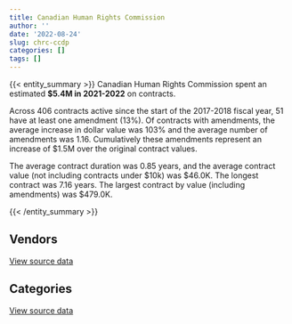 ```yaml
---
title: Canadian Human Rights Commission
author: ''
date: '2022-08-24'
slug: chrc-ccdp
categories: []
tags: []
---
```


<script src="/rmarkdown-libs/htmlwidgets/htmlwidgets.js"></script>
<link href="/rmarkdown-libs/datatables-css/datatables-crosstalk.css" rel="stylesheet" />
<script src="/rmarkdown-libs/datatables-binding/datatables.js"></script>
<script src="/rmarkdown-libs/jquery/jquery-3.6.0.min.js"></script>
<link href="/rmarkdown-libs/dt-core-bootstrap/css/dataTables.bootstrap.min.css" rel="stylesheet" />
<link href="/rmarkdown-libs/dt-core-bootstrap/css/dataTables.bootstrap.extra.css" rel="stylesheet" />
<script src="/rmarkdown-libs/dt-core-bootstrap/js/jquery.dataTables.min.js"></script>
<script src="/rmarkdown-libs/dt-core-bootstrap/js/dataTables.bootstrap.min.js"></script>
<link href="/rmarkdown-libs/crosstalk/css/crosstalk.min.css" rel="stylesheet" />
<script src="/rmarkdown-libs/crosstalk/js/crosstalk.min.js"></script>
<script src="/rmarkdown-libs/htmlwidgets/htmlwidgets.js"></script>
<link href="/rmarkdown-libs/datatables-css/datatables-crosstalk.css" rel="stylesheet" />
<script src="/rmarkdown-libs/datatables-binding/datatables.js"></script>
<script src="/rmarkdown-libs/jquery/jquery-3.6.0.min.js"></script>
<link href="/rmarkdown-libs/dt-core-bootstrap/css/dataTables.bootstrap.min.css" rel="stylesheet" />
<link href="/rmarkdown-libs/dt-core-bootstrap/css/dataTables.bootstrap.extra.css" rel="stylesheet" />
<script src="/rmarkdown-libs/dt-core-bootstrap/js/jquery.dataTables.min.js"></script>
<script src="/rmarkdown-libs/dt-core-bootstrap/js/dataTables.bootstrap.min.js"></script>
<link href="/rmarkdown-libs/crosstalk/css/crosstalk.min.css" rel="stylesheet" />
<script src="/rmarkdown-libs/crosstalk/js/crosstalk.min.js"></script>

{{< entity_summary >}}
Canadian Human Rights Commission spent an estimated **\$5.4M in 2021-2022** on contracts.

Across 406 contracts active since the start of the 2017-2018 fiscal year, 51 have at least one amendment (13%). Of contracts with amendments, the average increase in dollar value was 103% and the average number of amendments was 1.16. Cumulatively these amendments represent an increase of \$1.5M over the original contract values.

The average contract duration was 0.85 years, and the average contract value (not including contracts under \$10k) was \$46.0K. The longest contract was 7.16 years. The largest contract by value (including amendments) was \$479.0K.

{{< /entity_summary >}}

## Vendors

<div id="htmlwidget-1" style="width:100%;height:auto;" class="datatables html-widget"></div>
<script type="application/json" data-for="htmlwidget-1">{"x":{"style":"bootstrap","filter":"none","vertical":false,"data":[["<a href=\"/vendors/advanced_chippewa_technologies/\">ADVANCED CHIPPEWA TECHNOLOGIES<\/a>","<a href=\"/vendors/altis_human_resources/\">ALTIS HUMAN RESOURCES<\/a>","<a href=\"/vendors/asokan_business_interiors/\">ASOKAN BUSINESS INTERIORS<\/a>","<a href=\"/vendors/bdo_canada/\">BDO CANADA<\/a>","<a href=\"/vendors/bell_canada/\">BELL CANADA<\/a>","<a href=\"/vendors/blackberry/\">BLACKBERRY<\/a>","<a href=\"/vendors/canadian_corps_of_commissionaires/\">CANADIAN CORPS OF COMMISSIONAIRES<\/a>","<a href=\"/vendors/cistel_technology/\">CISTEL TECHNOLOGY<\/a>","<a href=\"/vendors/csdc_systems/\">CSDC SYSTEMS<\/a>","<a href=\"/vendors/decisive_technologies/\">DECISIVE TECHNOLOGIES<\/a>","<a href=\"/vendors/dell_computer/\">DELL COMPUTER<\/a>","<a href=\"/vendors/donna_cona/\">DONNA CONA<\/a>","<a href=\"/vendors/eclipsys_solutions/\">ECLIPSYS SOLUTIONS<\/a>","<a href=\"/vendors/ecole_de_langues_abce/\">ECOLE DE LANGUES ABCE<\/a>","<a href=\"/vendors/excel_human_resources/\">EXCEL HUMAN RESOURCES<\/a>","<a href=\"/vendors/gartner/\">GARTNER<\/a>","<a href=\"/vendors/global_upholstery/\">GLOBAL UPHOLSTERY<\/a>","<a href=\"/vendors/goss_gilroy/\">GOSS GILROY<\/a>","<a href=\"/vendors/ibm_canada/\">IBM CANADA<\/a>","<a href=\"/vendors/ids_systems_consultants/\">IDS SYSTEMS CONSULTANTS<\/a>","<a href=\"/vendors/info_tech_research_group/\">INFO TECH RESEARCH GROUP<\/a>","<a href=\"/vendors/integra_networks/\">INTEGRA NETWORKS<\/a>","<a href=\"/vendors/laurentian_technologies/\">LAURENTIAN TECHNOLOGIES<\/a>","<a href=\"/vendors/leo_pisces_services_group/\">LEO PISCES SERVICES GROUP<\/a>","<a href=\"/vendors/lexisnexis_canada/\">LEXISNEXIS CANADA<\/a>","<a href=\"/vendors/lumina_it/\">LUMINA IT<\/a>","<a href=\"/vendors/microsoft_canada/\">MICROSOFT CANADA<\/a>","<a href=\"/vendors/mobile_resource_group/\">MOBILE RESOURCE GROUP<\/a>","<a href=\"/vendors/modis_canada/\">MODIS CANADA<\/a>","<a href=\"/vendors/nisha_techonologies/\">NISHA TECHONOLOGIES<\/a>","<a href=\"/vendors/opentext/\">OPENTEXT<\/a>","<a href=\"/vendors/oracle_canada/\">ORACLE CANADA<\/a>","<a href=\"/vendors/purespirit_solutions/\">PURESPIRIT SOLUTIONS<\/a>","<a href=\"/vendors/qmr/\">QMR<\/a>","<a href=\"/vendors/r_r_international_translation/\">R R INTERNATIONAL TRANSLATION<\/a>","<a href=\"/vendors/rhea/\">RHEA<\/a>","<a href=\"/vendors/sdl_international_canada/\">SDL INTERNATIONAL CANADA<\/a>","<a href=\"/vendors/sharp_electronics/\">SHARP ELECTRONICS<\/a>","<a href=\"/vendors/softchoice/\">SOFTCHOICE<\/a>","<a href=\"/vendors/softsim_technologies/\">SOFTSIM TECHNOLOGIES<\/a>","<a href=\"/vendors/the_aim_group/\">THE AIM GROUP<\/a>","<a href=\"/vendors/totem_offisource/\">TOTEM OFFISOURCE<\/a>","<a href=\"/vendors/trm_technologies/\">TRM TECHNOLOGIES<\/a>","<a href=\"/vendors/turtle_island_staffing/\">TURTLE ISLAND STAFFING<\/a>","<a href=\"/vendors/workdynamics_technologies/\">WORKDYNAMICS TECHNOLOGIES<\/a>","<a href=\"/vendors/xerox/\">XEROX<\/a>","<a href=\"/vendors/zycom/\">ZYCOM<\/a>"],[null,192339.25,31802.72,null,null,null,null,23987.64,null,null,null,30413.52,null,14815.5,11745.12,null,48773.62,null,null,null,40031.41,48816,14011.21,24814.8,22706.22,24860,78286.22,null,81481.51,108914.24,null,464367.02,null,null,null,null,24916.5,2994.16,118162.68,null,18193,null,60384.38,null,null,49146.27,117169.7],[null,122489.54,null,5148.25,119718.77,null,null,null,null,null,null,null,7293.43,null,198314.81,81661.34,null,105542,null,4744.64,16618.64,null,null,null,22706.22,23984.25,176322.58,null,27234.92,null,5929.41,225412.22,null,null,23717.63,24973,null,3002.36,44128.8,53896.67,null,19225.87,null,null,null,49280.92,null],[null,152619.53,null,50786.75,102406.79,22090.98,10735,null,null,null,10485.27,null,12162.11,null,360274.39,59956.1,null,null,null,17317.93,10230.51,null,null,null,25892.82,null,216279.11,null,null,null,30482.16,78120.27,null,null,121928.65,13560,null,2994.16,234317.49,null,99767.7,null,null,10285.46,null,49146.27,365072.6],[21975.68,243276.28,19481.2,null,107755.37,15490.82,12718.15,null,12109.45,36914.01,null,87654.1,4312.88,13500,243872.76,70728.71,null,null,909016.07,17317.93,17186.34,null,null,null,29355.71,null,513778.33,24015.9,null,null,30482.16,79323.91,38157.84,76659.2,121928.65,null,null,2994.16,164548.58,null,14128.77,24153.75,null,45394.91,12354.74,49146.27,5977.27]],"container":"<table class=\"table table-striped table-hover row-border order-column display\">\n  <thead>\n    <tr>\n      <th>Vendor<\/th>\n      <th>2018-2019<\/th>\n      <th>2019-2020<\/th>\n      <th>2020-2021<\/th>\n      <th>2021-2022<\/th>\n    <\/tr>\n  <\/thead>\n<\/table>","options":{"order":[[4,"desc"]],"pageLength":10,"autoWidth":true,"columnDefs":[{"targets":1,"render":"function(data, type, row, meta) {\n    return type !== 'display' ? data : DTWidget.formatCurrency(data, \"$\", 2, 3, \",\", \".\", true, null);\n  }"},{"targets":2,"render":"function(data, type, row, meta) {\n    return type !== 'display' ? data : DTWidget.formatCurrency(data, \"$\", 2, 3, \",\", \".\", true, null);\n  }"},{"targets":3,"render":"function(data, type, row, meta) {\n    return type !== 'display' ? data : DTWidget.formatCurrency(data, \"$\", 2, 3, \",\", \".\", true, null);\n  }"},{"targets":4,"render":"function(data, type, row, meta) {\n    return type !== 'display' ? data : DTWidget.formatCurrency(data, \"$\", 2, 3, \",\", \".\", true, null);\n  }"},{"width":"16%","targets":[1,2,3,4]},{"className":"dt-right","targets":[1,2,3,4]}],"orderClasses":false}},"evals":["options.columnDefs.0.render","options.columnDefs.1.render","options.columnDefs.2.render","options.columnDefs.3.render"],"jsHooks":[]}</script>
<p class="text-right">
<a href="https://github.com/GoC-Spending/contracts-data/tree/main/data/out/departments/chrc-ccdp/summary_by_fiscal_year_by_vendor.csv" class="source-data-link btn btn-link">View source data</a>
</p>

## Categories

<div id="htmlwidget-2" style="width:100%;height:auto;" class="datatables html-widget"></div>
<script type="application/json" data-for="htmlwidget-2">{"x":{"style":"bootstrap","filter":"none","vertical":false,"data":[["<a href=\"/categories/10_office_management/\">Office management<\/a>","<a href=\"/categories/2_professional_services/\">Professional services<\/a>","<a href=\"/categories/3_information_technology/\">Information technology<\/a>","<a href=\"/categories/6_industrial_products_and_services/\">Industrial products and services<\/a>","<a href=\"/categories/9_human_capital/\">Human capital<\/a>"],[154673.01,797773.81,1426222.57,5927.09,69977.46],[68506.79,1763080.42,1003226.57,5943.33,84986.56],[59881.27,2155260.13,1789867.46,5927.09,172290.65],[122449.37,2212477.34,2796300.23,13509.67,289461.4]],"container":"<table class=\"table table-striped table-hover row-border order-column display\">\n  <thead>\n    <tr>\n      <th>Category<\/th>\n      <th>2018-2019<\/th>\n      <th>2019-2020<\/th>\n      <th>2020-2021<\/th>\n      <th>2021-2022<\/th>\n    <\/tr>\n  <\/thead>\n<\/table>","options":{"order":[[4,"desc"]],"dom":"t","pageLength":30,"autoWidth":true,"columnDefs":[{"targets":1,"render":"function(data, type, row, meta) {\n    return type !== 'display' ? data : DTWidget.formatCurrency(data, \"$\", 2, 3, \",\", \".\", true, null);\n  }"},{"targets":2,"render":"function(data, type, row, meta) {\n    return type !== 'display' ? data : DTWidget.formatCurrency(data, \"$\", 2, 3, \",\", \".\", true, null);\n  }"},{"targets":3,"render":"function(data, type, row, meta) {\n    return type !== 'display' ? data : DTWidget.formatCurrency(data, \"$\", 2, 3, \",\", \".\", true, null);\n  }"},{"targets":4,"render":"function(data, type, row, meta) {\n    return type !== 'display' ? data : DTWidget.formatCurrency(data, \"$\", 2, 3, \",\", \".\", true, null);\n  }"},{"width":"16%","targets":[1,2,3,4]},{"className":"dt-right","targets":[1,2,3,4]}],"orderClasses":false,"lengthMenu":[10,25,30,50,100]}},"evals":["options.columnDefs.0.render","options.columnDefs.1.render","options.columnDefs.2.render","options.columnDefs.3.render"],"jsHooks":[]}</script>
<p class="text-right">
<a href="https://github.com/GoC-Spending/contracts-data/tree/main/data/out/departments/chrc-ccdp/summary_by_fiscal_year_by_category.csv" class="source-data-link btn btn-link">View source data</a>
</p>
